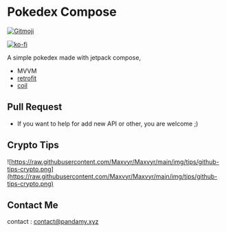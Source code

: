 # Pokedex Compose 

<a href="https://gitmoji.dev">
  <img src="https://img.shields.io/badge/gitmoji-%20😜%20😍-FFDD67.svg?style=flat-square" alt="Gitmoji">
</a>

[![ko-fi](https://ko-fi.com/img/githubbutton_sm.svg)](https://ko-fi.com/A0A72UVP8)

A simple pokedex made with jetpack compose, 
- MVVM
- [retrofit](https://square.github.io/retrofit/)
- [coil](https://coil-kt.github.io/coil/compose/)

## Pull Request

- If you want to help for add new API or other, you are welcome ;)

## Crypto Tips

![https://raw.githubusercontent.com/Maxvyr/Maxvyr/main/img/tips/github-tips-crypto.png](https://raw.githubusercontent.com/Maxvyr/Maxvyr/main/img/tips/github-tips-crypto.png)

## Contact Me

contact : [contact@pandamy.xyz](mailto:contact@pandamy.xyz)
